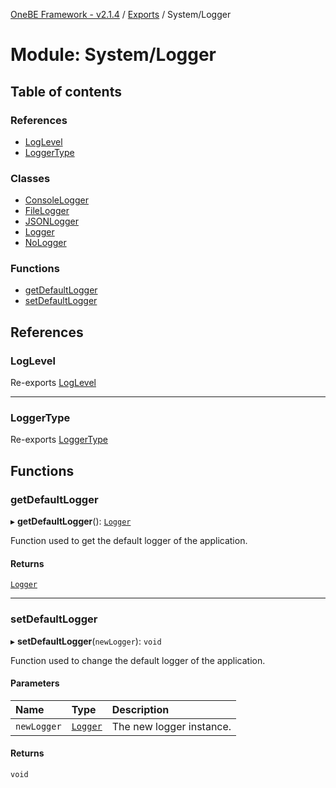 [OneBE Framework - v2.1.4](../README.md) / [Exports](../modules.md) / System/Logger

# Module: System/Logger

## Table of contents

### References

- [LogLevel](System_Logger.md#loglevel)
- [LoggerType](System_Logger.md#loggertype)

### Classes

- [ConsoleLogger](../classes/System_Logger.ConsoleLogger.md)
- [FileLogger](../classes/System_Logger.FileLogger.md)
- [JSONLogger](../classes/System_Logger.JSONLogger.md)
- [Logger](../classes/System_Logger.Logger.md)
- [NoLogger](../classes/System_Logger.NoLogger.md)

### Functions

- [getDefaultLogger](System_Logger.md#getdefaultlogger)
- [setDefaultLogger](System_Logger.md#setdefaultlogger)

## References

### LogLevel

Re-exports [LogLevel](../enums/System_LogLevel.LogLevel.md)

___

### LoggerType

Re-exports [LoggerType](../enums/System_LoggerType.LoggerType.md)

## Functions

### getDefaultLogger

▸ **getDefaultLogger**(): [`Logger`](../classes/System_Logger.Logger.md)

Function used to get the default logger of the application.

#### Returns

[`Logger`](../classes/System_Logger.Logger.md)

___

### setDefaultLogger

▸ **setDefaultLogger**(`newLogger`): `void`

Function used to change the default logger of the application.

#### Parameters

| Name | Type | Description |
| :------ | :------ | :------ |
| `newLogger` | [`Logger`](../classes/System_Logger.Logger.md) | The new logger instance. |

#### Returns

`void`
